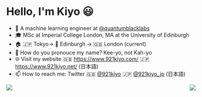 # Hello, I'm Kiyo 😃
- 🔭 A machine learning engineer at [@quantumblacklabs](https://github.com/quantumblacklabs)
- 🎓 MSc at Imperial College London, MA at the University of Edinburgh
- 🏠 🇯🇵 Tokyo-> 🏴󠁧󠁢󠁳󠁣󠁴󠁿 Edinburgh -> 🇬🇧 London (current)
- 🤔 How do you pronouce my name? Kee-yo, not Kah-yo
- 🌐 Visit my website 🇬🇧 https://www.921kiyo.com/ 🇯🇵 https://www.921kiyo.net/ (日本語)
- 📫 How to reach me: Twitter 🇬🇧 [@921kiyo](https://twitter.com/921kiyo) 🇯🇵 [@921kiyo_jp](https://twitter.com/921kiyo_jp) (日本語)

<a href="https://github.com/921kiyo">
  <img align="left" src="https://github-readme-stats.vercel.app/api/top-langs/?username=921kiyo&hide_border=true&langs_count=10&&theme=tokyonight&hide=jupyter%20notebook,tex,css,php,makefile,html,matlab"/> 
  <img align="right" src="https://github-readme-stats.vercel.app/api?username=921kiyo&show_icons=true&count_private=true&theme=tokyonight&hide_border=true&hide=issues,contribs&include_all_commits=true"/> 
</a>
